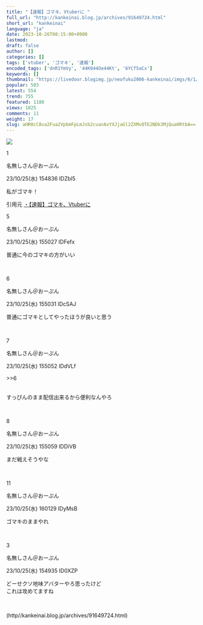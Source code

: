 ```yaml
---
title: "【速報】ゴマキ、Vtuberに "
full_url: "http://kankeinai.blog.jp/archives/91649724.html"
short_url: "kankeinai"
language: "ja"
date: 2023-10-26T08:15:00+0900
lastmod: 
draft: false
author: []
categories: []
tags: ['vtuber', 'ゴマキ', '速報']
encoded_tags: ['dnR1YmVy', '44K044Oe44Kt', '6YCf5aCx']
keywords: []
thumbnail: "https://livedoor.blogimg.jp/neofuku2006-kankeinai/imgs/6/1/61bb0146-s.jpg"
popular: 503
latest: 554
trend: 755
featured: 1180
views: 1025
comments: 11
weight: 17
slug: aHR0cC8va2Fua2VpbmFpLmJsb2cuanAvYXJjaGl2ZXMvOTE2NDk3MjQuaHRtbA==
---
```


![](https://livedoor.blogimg.jp/neofuku2006-kankeinai/imgs/6/1/61bb0146-s.jpg)

<div><p class='t_h'>1 <p>名無しさん＠おーぷん</p> <p> 23/10/25(水) 154836 IDZbl5</p></p><p>私がゴマキ！</p><p>引用元 <a href='http//2chspa.com/thread/livejupiter/1698216516' target='_blank'>・</a><a href='https//hayabusa.open2ch.net/test/read.cgi/livejupiter/1698216516/' target='_blank'>【速報】ゴマキ、Vtuberに</a></p><p class='t_h'>5 <p>名無しさん＠おーぷん</p> <p> 23/10/25(水) 155027 IDFefx</p></p> <p class='t_b'> 普通に今のゴマキの方がいい </p><br> <p class='t_h'>6 <p>名無しさん＠おーぷん</p> <p> 23/10/25(水) 155031 IDcSAJ</p></p> <p class='t_b'> 普通にゴマキとしてやったほうが良いと思う </p><br> <p class='t_h t_i'>7 <p>名無しさん＠おーぷん</p> <p> 23/10/25(水) 155052 IDdVLf</p></p> <p class='t_b t_i'> <p class='anchor'>>>6</p><br>すっぴんのまま配信出来るから便利なんやろ </p><br> <p class='t_h'>8 <p>名無しさん＠おーぷん</p> <p> 23/10/25(水) 155059 IDDiVB</p></p> <p class='t_b'> まだ戦えそうやな </p><br> <p class='t_h'>11 <p>名無しさん＠おーぷん</p> <p> 23/10/25(水) 160129 IDyMsB</p></p> <p class='t_b'> ゴマキのままやれ </p><br> <p class='t_h'>3 <p>名無しさん＠おーぷん</p> <p> 23/10/25(水) 154935 ID0XZP</p></p> <p class='t_b'> どーせクソ地味アバターやろ思ったけど<br>これは攻めてますね </p><br> <img border='0' width='1' height='1' src='https//www13.a8.net/0.gif?a8mat=2BJK9W+3WIBJM+249K+BWGDT' alt=''> </div>

(http//kankeinai.blog.jp/archives/91649724.html)
